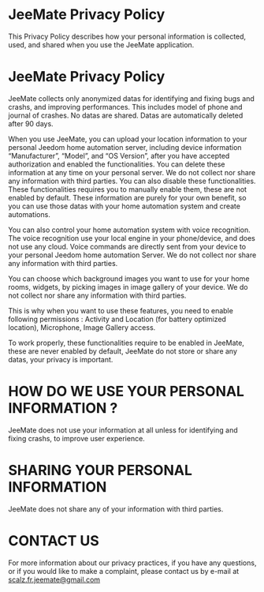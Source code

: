 JeeMate Privacy Policy
==============================
This Privacy Policy describes how your personal information is collected, used, and shared when you use the JeeMate application.

JeeMate Privacy Policy
==============================
JeeMate collects only anonymized datas for identifying and fixing bugs and crashs, and improving performances. This includes model of phone and journal of crashes. No datas are shared. Datas are automatically deleted after 90 days.

When you use JeeMate, you can upload your location information to your personal Jeedom home automation server, including device information “Manufacturer”, “Model”, and “OS Version”, after you have accepted authorization and enabled the functionalities. You can delete these information at any time on your personal server. We do not collect nor share any information with third parties. You can also disable these functionalities. These functionalities requires you to manually enable them, these are not enabled by default. These information are purely for your own benefit, so you can use those datas with your home automation system and create automations.

You can also control your home automation system with voice recognition. The voice recognition use your local engine in your phone/device, and does not use any cloud. Voice commands are directly sent from your device to your personal Jeedom home automation Server. We do not collect nor share any information with third parties.

You can choose which background images you want to use for your home rooms, widgets, by picking images in image gallery of your device. We do not collect nor share any information with third parties.

This is why when you want to use these features, you need to enable following permissions : Activity and Location (for battery optimized location), Microphone, Image Gallery access.

To work properly, these functionalities require to be enabled in JeeMate, these are never enabled by default, JeeMate do not store or share any datas, your privacy is important. 

HOW DO WE USE YOUR PERSONAL INFORMATION ?
==============================
JeeMate does not use your information at all unless for identifying and fixing crashs, to improve user experience.

SHARING YOUR PERSONAL INFORMATION
==============================
JeeMate does not share any of your information with third parties.

CONTACT US
==============================
For more information about our privacy practices, if you have any questions, or if you would like to make a complaint, please contact us by e-mail at scalz.fr.jeemate@gmail.com